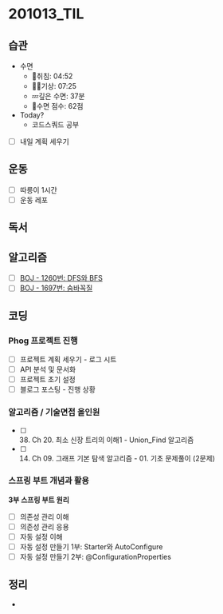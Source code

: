 # 201013_TIL

## 습관
- 수면
  - 🛌취침: 04:52
  - 🙆‍♀️기상: 07:25
  - 💤깊은 수면: 37분
  - 💯수면 점수: 62점
- Today?
  - 코드스쿼드 공부
- [ ] 내일 계획 세우기

## 운동
- [ ] 따릉이 1시간
- [ ] 운동 레포

## 독서

## 알고리즘
- [ ] [BOJ - 1260번: DFS와 BFS](https://www.acmicpc.net/problem/1260)
- [ ] [BOJ - 1697번: 숨바꼭질](https://www.acmicpc.net/problem/1697)

## 코딩
### **Phog 프로젝트 진행**
- [ ]  프로젝트 계획 세우기 - 로그 시트
- [ ]  API 분석 및 문서화
- [ ]  프로젝트 초기 설정
- [ ]  블로그 포스팅 - 진행 상황

### **알고리즘 / 기술면접 올인원**
- [ ]  38. Ch 20. 최소 신장 트리의 이해1 - Union_Find 알고리즘
- [ ]  14. Ch 09. 그래프 기본 탐색 알고리즘 - 01. 기초 문제풀이 (2문제)

### **스프링 부트 개념과 활용**
**3부 스프링 부트 원리**
- [ ]  의존성 관리 이해
- [ ]  의존성 관리 응용
- [ ]  자동 설정 이해
- [ ]  자동 설정 만들기 1부: Starter와 AutoConfigure
- [ ]  자동 설정 만들기 2부: @ConfigurationProperties

## 정리
*